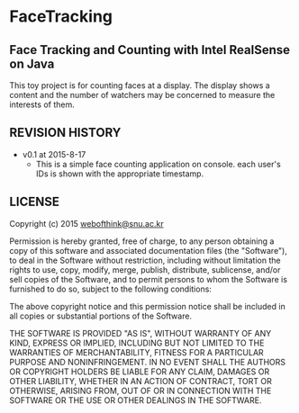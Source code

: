 # FaceTracking
Face Tracking and Counting with Intel RealSense on Java 
----

This toy project is for counting faces at a display. 
The display shows a content and the number of watchers may be concerned to measure the interests of them.


## REVISION HISTORY
 - v0.1 at 2015-8-17
   - This is a simple face counting application on console. each user's IDs is shown with the appropriate timestamp.  

   
## LICENSE

Copyright (c) 2015 webofthink@snu.ac.kr

Permission is hereby granted, free of charge, to any person obtaining a copy of this software and associated documentation files (the "Software"), to deal in the Software without restriction, including without limitation the rights to use, copy, modify, merge, publish, distribute, sublicense, and/or sell copies of the Software, and to permit persons to whom the Software is furnished to do so, subject to the following conditions:

The above copyright notice and this permission notice shall be included in all copies or substantial portions of the Software.

THE SOFTWARE IS PROVIDED "AS IS", WITHOUT WARRANTY OF ANY KIND, EXPRESS OR IMPLIED, INCLUDING BUT NOT LIMITED TO THE WARRANTIES OF MERCHANTABILITY, FITNESS FOR A PARTICULAR PURPOSE AND NONINFRINGEMENT. IN NO EVENT SHALL THE AUTHORS OR COPYRIGHT HOLDERS BE LIABLE FOR ANY CLAIM, DAMAGES OR OTHER LIABILITY, WHETHER IN AN ACTION OF CONTRACT, TORT OR OTHERWISE, ARISING FROM, OUT OF OR IN CONNECTION WITH THE SOFTWARE OR THE USE OR OTHER DEALINGS IN THE SOFTWARE.
